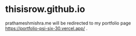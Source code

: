 # thisisrow.github.io
prathameshmishra.me  will be  redirected to my portfolio page https://portfolio-psi-six-30.vercel.app/ .
